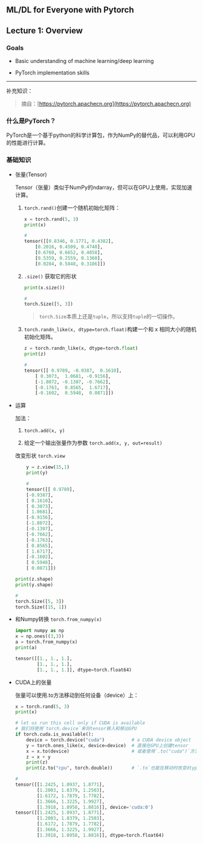 ## ML/DL for Everyone with Pytorch

## Lecture 1: Overview

### Goals

- Basic understanding of machine learning/deep learning

- PyTorch implementation skills 

--- 

补充知识：

> 摘自：[https://pytorch.apachecn.org](https://pytorch.apachecn.org)

### 什么是PyTorch？

PyTorch是一个基于python的科学计算包，作为NumPy的替代品，可以利用GPU的性能进行计算。

### 基础知识

- 张量(Tensor)

    Tensor（张量）类似于NumPy的ndarray，但可以在GPU上使用，实现加速计算。

    1. `torch.rand()`创建一个随机初始化矩阵：

        ```python
        x = torch.rand(5, 3)
        print(x)

        # 
        tensor([[0.8346, 0.1771, 0.4382],
            [0.2016, 0.4509, 0.4740],
            [0.6760, 0.6652, 0.4058],
            [0.5359, 0.2559, 0.1360],
            [0.0284, 0.5848, 0.3186]])
        ```

    2. `.size()` 获取它的形状

        ```python
        print(x.size())

        # 
        torch.Size([5, 3])
        ```

        > `torch.Size`本质上还是`tuple`，所以支持`tuple`的一切操作。

    3. `torch.randn_like(x, dtype=torch.float)`构建一个和 x 相同大小的随机初始化矩阵。

        ```python
        z = torch.randn_like(x, dtype=torch.float)
        print(z)

        # 
        tensor([[ 0.9789, -0.9387,  0.1610],
            [ 0.3073,  1.0681, -0.9156],
            [-1.8072, -0.1307, -0.7662],
            [-0.1763,  0.8565,  1.6717],
            [-0.1602,  0.5948,  0.0871]])
        ```

- 运算

    加法：

    1. `torch.add(x, y)` 

    2. 给定一个输出张量作为参数 `torch.add(x, y, out=result)`

    改变形状 `torch.view`

    ```python
        y = z.view(15,1)
        print(y)

        #
        tensor([[ 0.9789],
        [-0.9387],
        [ 0.1610],
        [ 0.3073],
        [ 1.0681],
        [-0.9156],
        [-1.8072],
        [-0.1307],
        [-0.7662],
        [-0.1763],
        [ 0.8565],
        [ 1.6717],
        [-0.1602],
        [ 0.5948],
        [ 0.0871]])
    ```

    ```python
    print(z.shape)
    print(y.shape)

    # 
    torch.Size([5, 3])
    torch.Size([15, 1])
    ```

- 和Numpy转换 `torch.from_numpy(x)`

    ```python
    import numpy as np
    x = np.ones((3,3))
    a = torch.from_numpy(x)
    print(a)

    tensor([[1., 1., 1.],
            [1., 1., 1.],
            [1., 1., 1.]], dtype=torch.float64)
    ```

- CUDA上的张量

    张量可以使用.to方法移动到任何设备（device）上：

    ```python
    x = torch.rand(5, 3)
    print(x)

    # let us run this cell only if CUDA is available
    # 我们将使用`torch.device`来将tensor移入和移出GPU
    if torch.cuda.is_available():
        device = torch.device("cuda")          # a CUDA device object
        y = torch.ones_like(x, device=device)  # 直接在GPU上创建tensor
        x = x.to(device)                       # 或者使用`.to("cuda")`方法
        z = x + y
        print(z)
        print(z.to("cpu", torch.double))       # `.to`也能在移动时改变dtype

    #
    tensor([[1.2425, 1.0937, 1.8771],
            [1.2003, 1.8379, 1.2503],
            [1.6172, 1.7879, 1.7782],
            [1.3666, 1.3225, 1.9927],
            [1.3918, 1.8958, 1.8816]], device='cuda:0')
    tensor([[1.2425, 1.0937, 1.8771],
            [1.2003, 1.8379, 1.2503],
            [1.6172, 1.7879, 1.7782],
            [1.3666, 1.3225, 1.9927],
            [1.3918, 1.8958, 1.8816]], dtype=torch.float64)   
    ``` 



